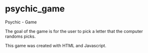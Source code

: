 # psychic_game

Psychic - Game

The goal of the game is for the user to pick a letter that the computer randoms picks.

This game was created with HTML and Javascript. 